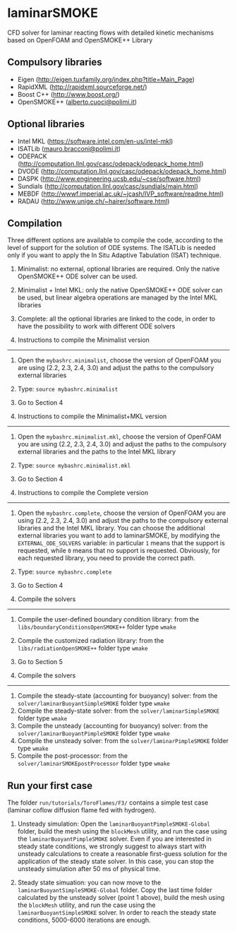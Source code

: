 laminarSMOKE
============
CFD solver for laminar reacting flows with detailed kinetic mechanisms based on OpenFOAM and OpenSMOKE++ Library

Compulsory libraries
--------------------
- Eigen (http://eigen.tuxfamily.org/index.php?title=Main_Page)
- RapidXML (http://rapidxml.sourceforge.net/)
- Boost C++ (http://www.boost.org/)
- OpenSMOKE++ (alberto.cuoci@polimi.it)

Optional libraries
------------------
- Intel MKL (https://software.intel.com/en-us/intel-mkl)
- ISATLib (mauro.bracconi@polimi.it)
- ODEPACK (http://computation.llnl.gov/casc/odepack/odepack_home.html)
- DVODE (http://computation.llnl.gov/casc/odepack/odepack_home.html)
- DASPK (http://www.engineering.ucsb.edu/~cse/software.html)
- Sundials (http://computation.llnl.gov/casc/sundials/main.html)
- MEBDF (http://wwwf.imperial.ac.uk/~jcash/IVP_software/readme.html)
- RADAU (http://www.unige.ch/~hairer/software.html)

Compilation
-----------
Three different options are available to compile the code, according to the level of support for the solution of ODE systems. The ISATLib is needed only if you want to apply the In Situ Adaptive Tabulation (ISAT) technique.
1. Minimalist: no external, optional libraries are required. Only the native OpenSMOKE++ ODE solver can be used.
2. Minimalist + Intel MKL: only the native OpenSMOKE++ ODE solver can be used, but linear algebra operations are managed by the Intel MKL libraries
3. Complete: all the optional libraries are linked to the code, in order to have the possibility to work with different ODE solvers

1. Instructions to compile the Minimalist version
-------------------------------------------------
1. Open the `mybashrc.minimalist`, choose the version of OpenFOAM you are using (2.2, 2.3, 2.4, 3.0) and adjust the paths to the compulsory external libraries
2. Type: `source mybashrc.minimalist`
3. Go to Section 4

2. Instructions to compile the Minimalist+MKL version
-----------------------------------------------------
1. Open the `mybashrc.minimalist.mkl`, choose the version of OpenFOAM you are using (2.2, 2.3, 2.4, 3.0) and adjust the paths to the compulsory external libraries and the paths to the Intel MKL library
2. Type: `source mybashrc.minimalist.mkl`
3. Go to Section 4

3. Instructions to compile the Complete version
-----------------------------------------------------
1. Open the `mybashrc.complete`, choose the version of OpenFOAM you are using (2.2, 2.3, 2.4, 3.0) and adjust the paths to the compulsory external libraries and the Intel MKL library. You can choose the additional external libraries you want to add to laminarSMOKE, by modifying the `EXTERNAL_ODE_SOLVERS` variable: in particular `1` means that the support is requested, while `0` means that no support is requested. Obviously, for each requested library, you need to provide the correct path.
2. Type: `source mybashrc.complete`
3. Go to Section 4

4. Compile the solvers
-----------------------------------------------------
1. Compile the user-defined boundary condition library: from the `libs/boundaryConditionsOpenSMOKE++` folder type `wmake`
2. Compile the customized radiation library: from the `libs/radiationOpenSMOKE++` folder type `wmake`
3. Go to Section 5

5. Compile the solvers
-----------------------------------------------------
1. Compile the steady-state (accounting for buoyancy) solver: from the `solver/laminarBuoyantSimpleSMOKE` folder type `wmake`
2. Compile the steady-state solver: from the `solver/laminarSimpleSMOKE` folder type `wmake`
3. Compile the unsteady (accounting for buoyancy) solver: from the `solver/laminarBuoyantPimpleSMOKE` folder type `wmake`
4. Compile the unsteady solver: from the `solver/laminarPimpleSMOKE` folder type `wmake`
5. Compile the post-processor: from the `solver/laminarSMOKEpostProcessor` folder type `wmake`

Run your first case
-------------------
The folder `run/tutorials/ToroFlames/F3/` contains a simple test case (laminar coflow diffusion flame fed with hydrogen).

1. Unsteady simulation: Open the `laminarBuoyantPimpleSMOKE-Global` folder, build the mesh using the `blockMesh` utility, and run the case using the `laminarBuoyantPimpleSMOKE` solver. Even if you are interested in steady state conditions, we strongly suggest to always start with unsteady calculations to create a reasonable first-guess solution for the application of the steady state solver. In this case, you can stop the unsteady simulation after 50 ms of physical time.

2. Steady state simuation: you can now move to the `laminarBuoyantSimpleSMOKE-Global` folder. Copy the last time folder calculated by the unsteady solver (point 1 above), build the mesh using the `blockMesh` utility, and run the case using the `laminarBuoyantSimpleSMOKE` solver. In order to reach the steady state conditions, 5000-6000 iterations are enough.
